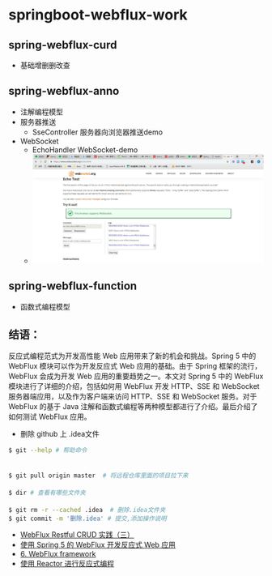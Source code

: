 # springboot-webflux-work
## spring-webflux-curd 
- 基础增删删改查

## spring-webflux-anno
- 注解编程模型 
- 服务器推送
  - SseController  服务器向浏览器推送demo
- WebSocket
  - EchoHandler  WebSocket-demo
  - ![image](https://github.com/heheshang/springboot-webflux-work/blob/master/spring-webflux-anno/src/main/resources/QQ%E6%88%AA%E5%9B%BE20190517144904.jpg)
## spring-webflux-function
- 函数式编程模型

## 结语：
反应式编程范式为开发高性能 Web 应用带来了新的机会和挑战。Spring 5 中的 WebFlux 模块可以作为开发反应式 Web 应用的基础。由于 Spring 框架的流行，WebFlux 会成为开发 Web 应用的重要趋势之一。本文对 Spring 5 中的 WebFlux 模块进行了详细的介绍，包括如何用 WebFlux 开发 HTTP、SSE 和 WebSocket 服务器端应用，以及作为客户端来访问 HTTP、SSE 和 WebSocket 服务。对于 WebFlux 的基于 Java 注解和函数式编程等两种模型都进行了介绍。最后介绍了如何测试 WebFlux 应用。


* 删除 github 上 .idea文件
```bash
$ git --help # 帮助命令


$ git pull origin master  # 将远程仓库里面的项目拉下来

$ dir # 查看有哪些文件夹

$ git rm -r --cached .idea  # 删除.idea文件夹
$ git commit -m '删除.idea' # 提交,添加操作说明

```



* [WebFlux Restful CRUD 实践（三）](https://mp.weixin.qq.com/s/93lBuIQhPM-XWyBaynx6Hg)
* [使用 Spring 5 的 WebFlux 开发反应式 Web 应用](https://www.ibm.com/developerworks/cn/java/spring5-webflux-reactive/index.html)
* [6. WebFlux framework](https://docs.spring.io/spring/docs/5.0.0.RC2/spring-framework-reference/web.html#web-reactive)
* [使用 Reactor 进行反应式编程](https://www.ibm.com/developerworks/cn/java/j-cn-with-reactor-response-encode/index.html)